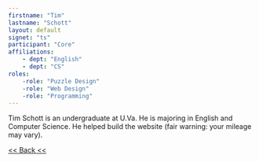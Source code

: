 ```yaml
---
firstname: "Tim"
lastname: "Schott"
layout: default
signet: "ts"
participant: "Core"
affiliations: 
    - dept: "English"
    - dept: "CS"
roles: 
    -role: "Puzzle Design"
    -role: "Web Design"
    -role: "Programming"
---
```


Tim Schott is an undergraduate at U.Va. He is majoring in English and Computer Science. He helped build the website (fair warning: your mileage may vary).

[<< Back <<](../people.html)



